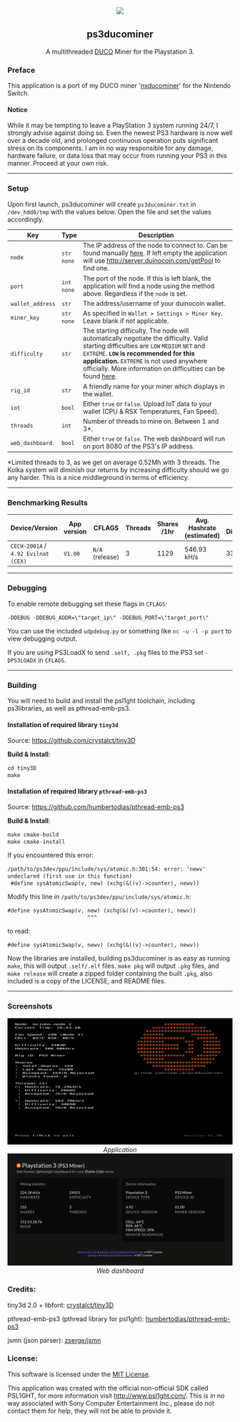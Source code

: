 <p align="center">
<img width="15%" src="assets/PS3_Miner.png"> <!-- todo -->
</p>
    <h2 align="center">ps3ducominer</h2>
<p align="center">
    A multithreaded <a href='https://duinocoin.com'>DUCO</a> Miner for the Playstation 3.
</p>
<h3>Preface</h3>
<p>This application is a port of my DUCO miner '<a href='https://github.com/tbwcjw/nxducominer'>nxducominer</a>' for the Nintendo Switch.</p>
<h4>Notice</h4>
<p>While it may be tempting to leave a PlayStation 3 system running 24/7, I strongly advise against doing so. Even the newest PS3 hardware is now well over a decade old, and prolonged continuous operation puts significant stress on its components. I am in no way responsible for any damage, hardware failure, or data loss that may occur from running your PS3 in this manner. Proceed at your own risk.</p>
<hr>
<h3>Setup</h3>
<p>Upon first launch, ps3ducominer will create <code>ps3ducominer.txt</code> in <code>/dev_hdd0/tmp</code> with the values below. Open the file and set the values accordingly.</p>
<table id="config">
    <thead>
        <tr>
            <th>Key</th>
            <th>Type</th>
            <th>Description</th>
        </tr>
    </thead>
    <tbody>
        <tr>
            <td><code>node</code></td>
            <td><code>str</code><br><code>none</code></td>
            <td>The IP address of the node to connect to. Can be found manually <a href='https://server.duinocoin.com/getPool'>here</a>. If left empty the application will use <a href='http://server.duinocoin.com/getPool'>http://server.duinocoin.com/getPool</a> to find one.
        </tr>
        <tr>
            <td><code>port</code></td>
            <td><code>int</code><br><code>none</code></td>
            <td>The port of the node. If this is left blank, the application will find a node using the method above. Regardless if the <code>node</code> is set.</td>
        </tr>
        <tr>
            <td><code>wallet_address</code></td>
            <td><code>str</code></td>
            <td>The address/username of your duinocoin wallet.
        </tr>
        <tr>
            <td><code>miner_key</code></td>
            <td><code>str</code><br><code>none</code></td>
            <td>As specified in <code>Wallet > Settings > Miner Key</code>. Leave blank if not applicable.</td>
        </tr>
        <tr>
            <td><code>difficulty</code></td>
            <td><code>str</code></td>
            <td>The starting difficulty. The node will automatically negotiate the difficulty. Valid starting difficulties are <code>LOW</code> <code>MEDIUM</code> <code>NET</code> and <code>EXTREME</code>. <b><code>LOW</code> is recommended for this application.</b> <CODE>EXTREME</code> is not used anywhere officially. More information on difficulties can be found <a href='https://github.com/revoxhere/duino-coin/tree/useful-tools?tab=readme-ov-file#duco-s1-mining'>here</a>.</td> 
        </tr>
        <tr>
            <td><code>rig_id</code></td>
            <td><code>str</code></td>
            <td>A friendly name for your miner which displays in the wallet.</td>
        </tr>
        <tr>
            <td><code>iot</code></td>
            <td><code>bool</code><br></td>
            <td>Either <code>true</code> or <code>false</code>. Upload IoT data to your wallet (CPU & RSX Temperatures, Fan Speed).</td>
        </tr>
        <tr>
            <td><code>threads</code></td>
            <td><code>int</code><br></td>
            <td>Number of threads to mine on. Between 1 and 3*.</td>
        </tr>
        <tr>
            <td><code>web_dashboard</code></td>
            <td><code>bool</code><br></td>
            <td>Either <code>true</code> or <code>false</code>. The web dashboard will run on port 8080 of the PS3's IP address.</td>
        </tr>
    </tbody>
</table>
*Limited threads to 3, as we get on average 0.52Mh with 3 threads. The Kolka system will diminish our returns by increasing difficulty should we go any harder. This is a nice middleground in terms of efficiency.
<hr>
<h3>Benchmarking Results</h3>
<table>
    <thead>
        <tr>
            <th>Device/Version</th>
            <th>App version</th>
            <th>CFLAGS</th>
            <th>Threads</th>
            <th>Shares /1hr</th>
            <th>Avg. Hashrate (estimated)</th>
            <th>Avg. Difficulty</th>
        </tr>
    </thead>
    <tbody>
        <tr>
            <td><code>CECH-2001A</code> / <code>4.92 Evilnat (CEX)</code></td>
            <td><code>V1.00</code></td>
            <td><code>N/A</code> (release)</td>
            <td>3</td>
            <td>1129</td>
            <td>546.93 kH/s</td>
            <td>33500~</td>
        </tr>
    </tbody>
</table>
<hr>
<h3>Debugging</h3>
To enable remote debugging set these flags in <code>CFLAGS</code>:

<pre><code>-DDEBUG -DDEBUG_ADDR=\"target_ip\" -DDEBUG_PORT=\"target_port\"</code></pre>

You can use the included <code>udpdebug.py</code> or something like <code>nc -u -l -p port</code> to view debugging output.

If you are using PS3LoadX to send <code>.self, .pkg</code> files to the PS3 set <code>-DPS3LOADX</code> in <code>CFLAGS</code>.
<hr>
<h3>Building</h3>
You will need to build and install the psl1ght toolchain, including ps3libraries, as well as pthread-emb-ps3.
<h4>Installation of required library <code>tiny3d</code></h4>

<p>Source: <a href='https://github.com/crystalct/tiny3D'>https://github.com/crystalct/tiny3D</a>

<b>Build & Install</b>:
<pre><code>cd tiny3D
make
</code></pre>

<h4>Installation of required library <code>pthread-emb-ps3</code></h4>

<p>Source: <a href='https://github.com/humbertodias/pthread-emb-ps3'>https://github.com/humbertodias/pthread-emb-ps3</a>

<b>Build & Install</b>:
<pre><code>make cmake-build
make cmake-install
</code></pre>

<p>If you encountered this error:</p>

<pre><code>/path/to/ps3dev/ppu/include/sys/atomic.h:301:54: error: 'newv' undeclared (first use in this function)
 #define sysAtomicSwap(v, new) (xchg(&((v)->counter), newv))
</code></pre>

<p>Modify this line in <code>/path/to/ps3dev/ppu/include/sys/atomic.h</code>:
<pre><code>#define sysAtomicSwap(v, new) (xchg(&((v)->counter), newv))
                         ^^^
</code></pre>

<p>to read:</p>

<pre><code>#define sysAtomicSwap(v, newv) (xchg(&((v)->counter), newv))</code></pre>
<p>Now the libraries are installed, building ps3ducominer is as easy as running <code>make</code>, this will output <code>.self/.elf</code> files. <code>make pkg</code> will output <code>.pkg</code> files, and <code>make release</code> will create a zipped folder containing the built <code>.pkg</code>, also included is a copy of the LICENSE, and README files.</p>
<hr>
<h3>Screenshots</h3>
<p align="center">
<img src="assets/ps3ducominer_screenshot_multithreaded.png"><br>
<i>Application</i>
<img src="assets/ps3ducominer_screenshot_dashboard.png"><br>
<i>Web dashboard</i>
</p>

### Credits:
<p>tiny3d 2.0 + libfont: <a href='https://github.com/crystalct/tiny3D'>crystalct/tiny3D</a></p>
<p>pthread-emb-ps3 (pthread library for psl1ght): <a href='https://github.com/humbertodias/pthread-emb-ps3'>humbertodias/pthread-emb-ps3</a></p>
<p>jsmn (json parser): <a href='https://github.com/zserge/jsmn'>zserge/jsmn</a></p>


### License:
<p>This software is licensed under the <a href=''>MIT License</a>.</p>
<p>This application was created with the official non-official SDK called PSL1GHT, for more information visit <a href='http://www.psl1ght.com/'>http://www.psl1ght.com/</a>. This is in no way associated with Sony Computer Entertainment Inc., please do not contact them for help, they will not be able to provide it.
